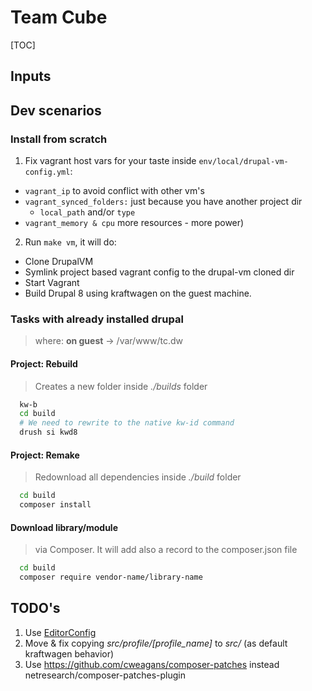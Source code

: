 # Team Cube

[TOC]

## Inputs

## Dev scenarios

### Install from scratch
1. Fix vagrant host vars for your taste inside `env/local/drupal-vm-config.yml`:
- `vagrant_ip` to avoid conflict with other vm's
- `vagrant_synced_folders:`  just because you have another project dir
  - `local_path` and/or `type`
- `vagrant_memory & cpu` more resources - more power)

2. Run `make vm`, it will do:
- Clone DrupalVM
- Symlink project based vagrant config to the drupal-vm cloned dir
- Start Vagrant
- Build Drupal 8 using kraftwagen on the guest machine.

### Tasks with already installed drupal
> where: **on guest** -> /var/www/tc.dw

#### Project: Rebuild
> Creates a new folder inside *./builds* folder
```bash
  kw-b
  cd build
  # We need to rewrite to the native kw-id command
  drush si kwd8 
```

#### Project: Remake
> Redownload all dependencies inside *./build* folder
```bash
  cd build
  composer install 
```

#### Download library/module
> via Composer. It will add also a record to the composer.json file
```bash
  cd build
  composer require vendor-name/library-name
```

## TODO's
1. Use [EditorConfig](http://editorconfig.org/)
2. Move & fix copying *src/profile/[profile_name]* to  *src/* (as default kraftwagen behavior)
3. Use https://github.com/cweagans/composer-patches instead netresearch/composer-patches-plugin
